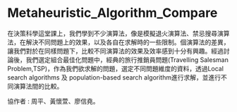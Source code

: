 # Metaheuristic_Algorithm_Compare
在決策科學這堂課上，我們學到不少演算法，像是模擬退火演算法、禁忌搜尋演算法，在解決不同問題上的效果，以及各自在求解時的一些限制。個演算法的差異，讓我們對於在同樣問題下，比較不同演算法的效果及效率感到十分有興趣。經過討論後，我們選定組合最佳化問題中，經典的旅行推銷員問題(Travelling Salesman Problem,TSP)，作為我們欲求解的問題，選定不同問題維度的資料，透過Local search algorithms 及 population-based search algorithm進行求解，並進行不同演算法間的比較。

協作者 : 周平、黃懷萱、廖信堯。
